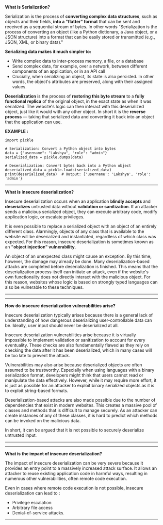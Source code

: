 **What is Serialization?**

Serialization is the process of **converting complex data structures**, such as objects and their fields, **into a "flatter" format** that can be sent and received as a sequential stream of bytes.
In other words "Serialization is the process of converting an object (like a Python dictionary, a Java object, or a JSON structure) into a format that can be easily stored or transmitted (e.g., JSON, XML, or binary data)."

**Serializing data makes it much simpler to:**

 - Write complex data to inter-process memory, a file, or a database
 - Send complex data, for example, over a network, between different components of an application, or in an API call
 - Crucially, when serializing an object, its state is also persisted. In other words, the object's attributes are preserved, along with their assigned values.

**Deserialization** is the process of **restoring this byte stream** to a **fully functional replica** of the original object, in the exact state as when it was serialized. The website's logic can then interact with this deserialized object, just like it would with any other object.
In short it is the **reverse process** — taking that serialized data and converting it back into an object that the application can use.

**EXAMPLE :**
```
import pickle  

# Serialization: Convert a Python object into bytes
data = {"username": "Lakshya", "role": "admin"}
serialized_data = pickle.dumps(data)  

# Deserialization: Convert bytes back into a Python object
deserialized_data = pickle.loads(serialized_data)  
print(deserialized_data)  # Output: {'username': 'Lakshya', 'role': 'admin'}

```
----
**What is insecure deserialization?**

Insecure deserialization occurs when an application **blindly accepts** and **deserializes** untrusted data without **validation or sanitization**. If an attacker sends a malicious serialized object, they can execute arbitrary code, modify application logic, or escalate privileges.

It is even possible to replace a serialized object with an object of an entirely different class. Alarmingly, objects of any class that is available to the website will be deserialized and instantiated, regardless of which class was expected. For this reason, insecure deserialization is sometimes known as an **"object injection" vulnerability**.

An object of an unexpected class might cause an exception. By this time, however, the damage may already be done. Many deserialization-based attacks are completed before deserialization is finished. This means that the deserialization process itself can initiate an attack, even if the website's own functionality does not directly interact with the malicious object. For this reason, websites whose logic is based on strongly typed languages can also be vulnerable to these techniques.

----
----
**How do insecure deserialization vulnerabilities arise?**

Insecure deserialization typically arises because there is a general lack of understanding of how dangerous deserializing user-controllable data can be. Ideally, user input should never be deserialized at all.

Insecure deserialization vulnerabilities arise because it is virtually impossible to implement validation or sanitization to account for every eventuality. These checks are also fundamentally flawed as they rely on checking the data after it has been deserialized, which in many cases will be too late to prevent the attack.

Vulnerabilities may also arise because deserialized objects are often assumed to be trustworthy. Especially when using languages with a binary serialization format, developers might think that users cannot read or manipulate the data effectively. However, while it may require more effort, it is just as possible for an attacker to exploit binary serialized objects as it is to exploit string-based formats.

Deserialization-based attacks are also made possible due to the number of dependencies that exist in modern websites. This creates a massive pool of classes and methods that is difficult to manage securely. As an attacker can create instances of any of these classes, it is hard to predict which methods can be invoked on the malicious data. 

In short, it can be argued that it is not possible to securely deserialize untrusted input.

----
----
**What is the impact of insecure deserialization?**

The impact of insecure deserialization can be very severe because it provides an entry point to a massively increased attack surface. It allows an attacker to reuse existing application code in harmful ways, resulting in numerous other vulnerabilities, often remote code execution.

Even in cases where remote code execution is not possible, insecure deserialization can lead to :
 - Privilege escalation
 - Arbitrary file access
 - Denial-of-service attacks.
----
